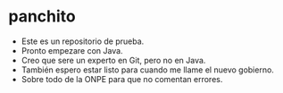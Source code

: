 # panchito

- Este es un repositorio de prueba.
- Pronto empezare con Java.
- Creo que sere un experto en Git, pero no en Java.
- También espero estar listo para cuando me llame el nuevo gobierno.
- Sobre todo de la ONPE para que no comentan errores.


